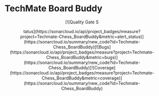 # TechMate Board Buddy

<p align="center">[![Quality Gate S<p align="center">tatus](https://sonarcloud.io/api/project_badges/measure?project=Techmate-Chess_BoardBuddy&metric=alert_status)](https://sonarcloud.io/summary/new_code?id=Techmate-Chess_BoardBuddy)[![Bugs](https://sonarcloud.io/api/project_badges/measure?project=Techmate-Chess_BoardBuddy&metric=bugs)](https://sonarcloud.io/summary/new_code?id=Techmate-Chess_BoardBuddy)[![Coverage](https://sonarcloud.io/api/project_badges/measure?project=Techmate-Chess_BoardBuddy&metric=coverage)](https://sonarcloud.io/summary/new_code?id=Techmate-Chess_BoardBuddy)</p>